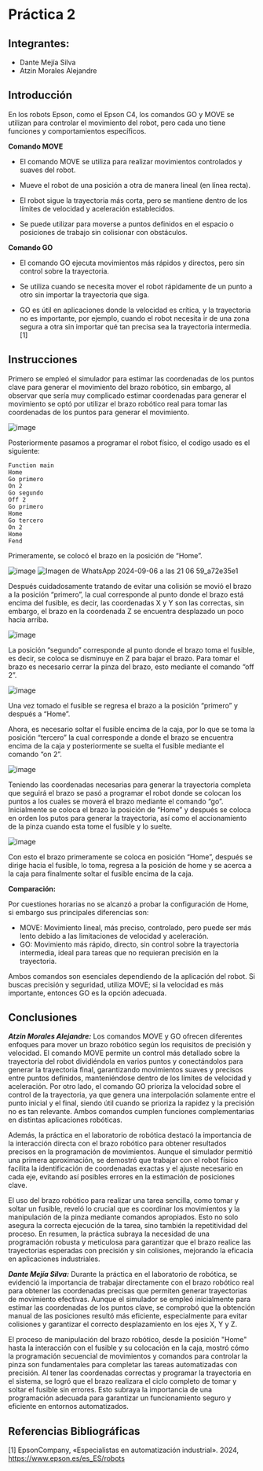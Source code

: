 # Práctica 2
<p align="justify">

## Integrantes:
- Dante Mejía Silva
- Atzin Morales Alejandre

## Introducción
En los robots Epson, como el Epson C4, los comandos GO y MOVE se utilizan para controlar el movimiento del robot, pero cada uno tiene funciones y comportamientos específicos.

**Comando MOVE**
- El comando MOVE se utiliza para realizar movimientos controlados y suaves del robot.

- Mueve el robot de una posición a otra de manera lineal (en línea recta).

- El robot sigue la trayectoria más corta, pero se mantiene dentro de los límites de velocidad y aceleración establecidos.

- Se puede utilizar para moverse a puntos definidos en el espacio o posiciones de trabajo sin colisionar con obstáculos.

**Comando GO**
- El comando GO ejecuta movimientos más rápidos y directos, pero sin control sobre la trayectoria.

- Se utiliza cuando se necesita mover el robot rápidamente de un punto a otro sin importar la trayectoria que siga.

- GO es útil en aplicaciones donde la velocidad es crítica, y la trayectoria no es importante, por ejemplo, cuando el robot necesita ir de una zona segura a otra sin importar qué tan precisa sea la trayectoria intermedia. [1]

## Instrucciones
Primero se empleó el simulador para estimar las coordenadas de los puntos clave para generar el movimiento del brazo robótico, sin embargo, al observar que sería muy complicado estimar coordenadas para generar el movimiento se optó por utilizar el brazo robótico real para tomar las coordenadas de los puntos para generar el movimiento.

![image](https://github.com/user-attachments/assets/70d517ff-50a3-42ec-8dd3-524b8f3317e8)

Posteriormente pasamos a programar el robot físico, el codigo usado es el siguiente:
```
Function main
Home
Go primero
On 2
Go segundo
Off 2
Go primero
Home
Go tercero
On 2
Home
Fend
```
Primeramente, se colocó el brazo en la posición de “Home”.

![image](https://github.com/user-attachments/assets/a9802f0f-37f8-452f-9dea-7b1c052624fb)
![Imagen de WhatsApp 2024-09-06 a las 21 06 59_a72e35e1](https://github.com/user-attachments/assets/cfe62f50-e5b8-4858-9d20-5329b783c333)

Después cuidadosamente tratando de evitar una colisión se movió el brazo a la posición “primero”, la cual corresponde al punto donde el brazo está encima del fusible, es decir, las coordenadas X y Y son las correctas, sin embargo, el brazo en la coordenada Z se encuentra desplazado un poco hacia arriba.

![image](https://github.com/user-attachments/assets/875c6652-5476-442f-8070-d74bd59e48bc)

La posición “segundo” corresponde al punto donde el brazo toma el fusible, es decir, se coloca se disminuye en Z para bajar el brazo. Para tomar el brazo es necesario cerrar la pinza del brazo, esto mediante el comando “off 2”.

![image](https://github.com/user-attachments/assets/ebf394fe-d91f-442f-b0b0-a1cd8caa1bc5)

Una vez tomado el fusible se regresa el brazo a la posición “primero” y después a “Home”.

Ahora, es necesario soltar el fusible encima de la caja, por lo que se toma la posición “tercero” la cual corresponde a donde el brazo se encuentra encima de la caja y posteriormente se suelta el fusible mediante el comando “on 2”.

![image](https://github.com/user-attachments/assets/97e77880-f3ab-4ce7-af2f-9f4b6c5daf91)

Teniendo las coordenadas necesarias para generar la trayectoria completa que seguirá el brazo se pasó a programar el robot donde se colocan los puntos a los cuales se moverá el brazo mediante el comando “go”. Inicialmente se coloca el brazo la posición de “Home” y después se coloca en orden los putos para generar la trayectoria, así como el accionamiento de la pinza cuando esta tome el fusible y lo suelte.

![image](https://github.com/user-attachments/assets/d4d6159c-69e2-4b76-863b-e2b282353a5e)

Con esto el brazo primeramente se coloca en posición “Home”, después se dirige hacia el fusible, lo toma, regresa a la posición de home y se acerca a la caja para finalmente soltar el fusible encima de la caja. 

**Comparación:**

Por cuestiones horarias no se alcanzó a probar la configuración de Home, si embargo sus principales diferencias son:

- MOVE: Movimiento lineal, más preciso, controlado, pero puede ser más lento debido a las limitaciones de velocidad y aceleración.
- GO: Movimiento más rápido, directo, sin control sobre la trayectoria intermedia, ideal para tareas que no requieran precisión en la trayectoria.
  
Ambos comandos son esenciales dependiendo de la aplicación del robot. Si buscas precisión y seguridad, utiliza MOVE; si la velocidad es más importante, entonces GO es la opción adecuada.

## Conclusiones
***Atzin Morales Alejandre:*** Los comandos MOVE y GO ofrecen diferentes enfoques para mover un brazo robótico según los requisitos de precisión y velocidad. El comando MOVE permite un control más detallado sobre la trayectoria del robot dividiéndola en varios puntos y conectándolos para generar la trayectoria final, garantizando movimientos suaves y precisos entre puntos definidos, manteniéndose dentro de los límites de velocidad y aceleración. Por otro lado, el comando GO prioriza la velocidad sobre el control de la trayectoria, ya que genera una interpolación solamente entre el punto inicial y el final, siendo útil cuando se prioriza la rapidez y la precisión no es tan relevante. Ambos comandos cumplen funciones complementarias en distintas aplicaciones robóticas. 

Además, la práctica en el laboratorio de robótica destacó la importancia de la interacción directa con el brazo robótico para obtener resultados precisos en la programación de movimientos. Aunque el simulador permitió una primera aproximación, se demostró que trabajar con el robot físico facilita la identificación de coordenadas exactas y el ajuste necesario en cada eje, evitando así posibles errores en la estimación de posiciones clave.

El uso del brazo robótico para realizar una tarea sencilla, como tomar y soltar un fusible, reveló lo crucial que es coordinar los movimientos y la manipulación de la pinza mediante comandos apropiados. Esto no solo asegura la correcta ejecución de la tarea, sino también la repetitividad del proceso. En resumen, la práctica subraya la necesidad de una programación robusta y meticulosa para garantizar que el brazo realice las trayectorias esperadas con precisión y sin colisiones, mejorando la eficacia en aplicaciones industriales.

***Dante Mejía Silva:*** Durante la práctica en el laboratorio de robótica, se evidenció la importancia de trabajar directamente con el brazo robótico real para obtener las coordenadas precisas que permiten generar trayectorias de movimiento efectivas. Aunque el simulador se empleó inicialmente para estimar las coordenadas de los puntos clave, se comprobó que la obtención manual de las posiciones resultó más eficiente, especialmente para evitar colisiones y garantizar el correcto desplazamiento en los ejes X, Y y Z.

El proceso de manipulación del brazo robótico, desde la posición "Home" hasta la interacción con el fusible y su colocación en la caja, mostró cómo la programación secuencial de movimientos y comandos para controlar la pinza son fundamentales para completar las tareas automatizadas con precisión. Al tener las coordenadas correctas y programar la trayectoria en el sistema, se logró que el brazo realizara el ciclo completo de tomar y soltar el fusible sin errores. Esto subraya la importancia de una programación adecuada para garantizar un funcionamiento seguro y eficiente en entornos automatizados.

## Referencias Bibliográficas 
[1] 	EpsonCompany, «Especialistas en automatización industrial». 2024, https://www.epson.es/es_ES/robots

</p>
